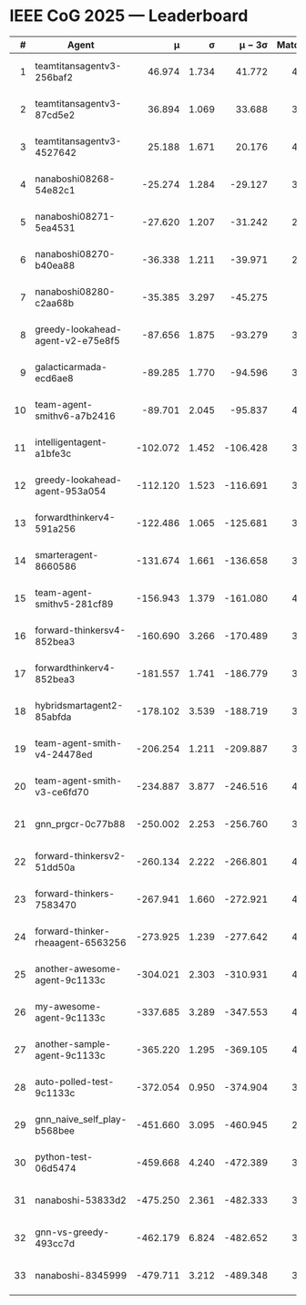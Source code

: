 # IEEE CoG 2025 — Leaderboard

| # | Agent | μ | σ | μ − 3σ | Matches | Updated |
|---:|---|---:|---:|---:|---:|---|
| 1 | teamtitansagentv3-256baf2 | 46.974 | 1.734 | 41.772 | 4312 | 2025-08-28 07:40 |
| 2 | teamtitansagentv3-87cd5e2 | 36.894 | 1.069 | 33.688 | 3978 | 2025-08-28 07:40 |
| 3 | teamtitansagentv3-4527642 | 25.188 | 1.671 | 20.176 | 4194 | 2025-08-28 07:40 |
| 4 | nanaboshi08268-54e82c1 | -25.274 | 1.284 | -29.127 | 3938 | 2025-08-28 07:40 |
| 5 | nanaboshi08271-5ea4531 | -27.620 | 1.207 | -31.242 | 2460 | 2025-08-28 07:40 |
| 6 | nanaboshi08270-b40ea88 | -36.338 | 1.211 | -39.971 | 2818 | 2025-08-28 07:40 |
| 7 | nanaboshi08280-c2aa68b | -35.385 | 3.297 | -45.275 | 620 | 2025-08-28 07:40 |
| 8 | greedy-lookahead-agent-v2-e75e8f5 | -87.656 | 1.875 | -93.279 | 3154 | 2025-08-28 07:40 |
| 9 | galacticarmada-ecd6ae8 | -89.285 | 1.770 | -94.596 | 3640 | 2025-08-28 07:40 |
| 10 | team-agent-smithv6-a7b2416 | -89.701 | 2.045 | -95.837 | 4280 | 2025-08-28 07:40 |
| 11 | intelligentagent-a1bfe3c | -102.072 | 1.452 | -106.428 | 3893 | 2025-08-28 07:40 |
| 12 | greedy-lookahead-agent-953a054 | -112.120 | 1.523 | -116.691 | 3874 | 2025-08-28 07:40 |
| 13 | forwardthinkerv4-591a256 | -122.486 | 1.065 | -125.681 | 3372 | 2025-08-28 07:40 |
| 14 | smarteragent-8660586 | -131.674 | 1.661 | -136.658 | 3329 | 2025-08-28 07:40 |
| 15 | team-agent-smithv5-281cf89 | -156.943 | 1.379 | -161.080 | 4140 | 2025-08-28 07:40 |
| 16 | forward-thinkersv4-852bea3 | -160.690 | 3.266 | -170.489 | 3323 | 2025-08-28 07:40 |
| 17 | forwardthinkerv4-852bea3 | -181.557 | 1.741 | -186.779 | 3132 | 2025-08-28 07:40 |
| 18 | hybridsmartagent2-85abfda | -178.102 | 3.539 | -188.719 | 3349 | 2025-08-28 07:40 |
| 19 | team-agent-smith-v4-24478ed | -206.254 | 1.211 | -209.887 | 3974 | 2025-08-28 07:40 |
| 20 | team-agent-smith-v3-ce6fd70 | -234.887 | 3.877 | -246.516 | 4154 | 2025-08-28 07:40 |
| 21 | gnn_prgcr-0c77b88 | -250.002 | 2.253 | -256.760 | 3380 | 2025-08-28 07:40 |
| 22 | forward-thinkersv2-51dd50a | -260.134 | 2.222 | -266.801 | 4402 | 2025-08-28 07:40 |
| 23 | forward-thinkers-7583470 | -267.941 | 1.660 | -272.921 | 4160 | 2025-08-28 07:40 |
| 24 | forward-thinker-rheaagent-6563256 | -273.925 | 1.239 | -277.642 | 4422 | 2025-08-28 07:40 |
| 25 | another-awesome-agent-9c1133c | -304.021 | 2.303 | -310.931 | 4600 | 2025-08-28 07:40 |
| 26 | my-awesome-agent-9c1133c | -337.685 | 3.289 | -347.553 | 4740 | 2025-08-28 07:40 |
| 27 | another-sample-agent-9c1133c | -365.220 | 1.295 | -369.105 | 4280 | 2025-08-28 07:40 |
| 28 | auto-polled-test-9c1133c | -372.054 | 0.950 | -374.904 | 3720 | 2025-08-28 07:40 |
| 29 | gnn_naive_self_play-b568bee | -451.660 | 3.095 | -460.945 | 2980 | 2025-08-28 07:40 |
| 30 | python-test-06d5474 | -459.668 | 4.240 | -472.389 | 3610 | 2025-08-28 07:40 |
| 31 | nanaboshi-53833d2 | -475.250 | 2.361 | -482.333 | 3480 | 2025-08-28 07:40 |
| 32 | gnn-vs-greedy-493cc7d | -462.179 | 6.824 | -482.652 | 3820 | 2025-08-28 07:40 |
| 33 | nanaboshi-8345999 | -479.711 | 3.212 | -489.348 | 3550 | 2025-08-28 07:40 |
